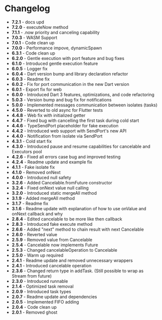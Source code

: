 # Changelog
- **7.2.1** - docs upd
- **7.2.0** - executeNow method
- **7.1.1** - .now priority and canceling capability
- **7.0.3** - WASM Support
- **7.0.1** - Code clean up
- **7.0.0** - Performance impove, dynamicSpawn
- **6.3.1** - Code clean up
- **6.2.0** - Gentle execution with port feature and bug fixes
- **6.1.0** - Introduced gentle execution feature
- **6.0.5** - Logger fix
- **6.0.4** - Dart version bump and library declaration refactor
- **6.0.3** - Readme fix
- **6.0.2** - Fix for port communication in the new Dart version
- **6.0.1** - Export fix for web
- **6.0.0** - Introduced Dart 3 features, optimizations, and code refactoring
- **5.0.3** - Version bump and bug fix for notifications
- **5.0.0** - Implemented messages communication between isolates (tasks)
- **4.5.0** - Reverted to old async for Flutter tests
- **4.4.8** - Web fix with initialized getter
- **4.4.7** - Fixed bug with cancelling the first task during cold start
- **4.4.6** - TypeSendPort placeholder for fake execution
- **4.4.2** - Introduced web support with SendPort's new API
- **4.4.0** - Notification from isolate via SendPort
- **4.3.1** - Cold start fix
- **4.3.0** - Introduced pause and resume capabilities for cancelable and Executors pool
- **4.2.6** - Fixed all errors case bug and improved testing
- **4.2.4** - Readme update and example fix
- **4.1.1** - Fake isolate fix
- **4.1.0** - Removed onNext
- **4.0.0** - Introduced null safety
- **3.2.6** - Added Cancelable.fromFuture constructor
- **3.2.4** - Fixed onNext value null calling
- **3.2.0** - Introduced static mergeAll method
- **3.1.9** - Added mergeAll method
- **3.1.7** - Readme fix
- **3.1.6** - Readme update with explanation of how to use onValue and onNext callback and why
- **2.8.4** - Edited cancelable to be more like then callback
- **2.8.3** - Introduced fake execute method
- **2.6.6** - Added "next" method to chain result with next Cancelable
- **2.6.0** - Reverted value
- **2.5.9** - Removed value from Cancelable
- **2.5.4** - Cancelable now implements Future
- **2.5.3** - Changed cancelableOperation to Cancelable
- **2.5.0** - Warm up required
- **2.4.1** - Readme update and removed unnecessary wrappers
- **2.4.1** - Introduced cancelable operation
- **2.3.6** - Changed return type in addTask. (Still possible to wrap as Stream from future)
- **2.3.0** - Introduced runnable
- **2.1.4** - Optimized task removal
- **2.0.9** - Introduced task types
- **2.0.7** - Readme update and dependencies
- **2.0.5** - Implemented FIFO adding
- **2.0.4** - Code clean up
- **2.0.1** - Removed ghost